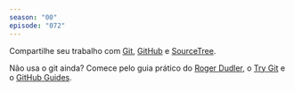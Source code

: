 ```yaml
---
season: "00"
episode: "072"
---
```

Compartilhe seu trabalho com [Git](http://git-scm.com), [GitHub](http://github.com) e [SourceTree](https://www.sourcetreeapp.com/).

Não usa o git ainda? Comece pelo guia prático do [Roger Dudler](http://rogerdudler.github.io/git-guide/index.pt_BR.html), o [Try Git](https://try.github.io) e o [GitHub Guides](https://guides.github.com/).